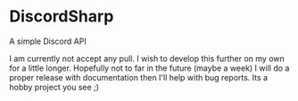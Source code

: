 # DiscordSharp
A simple Discord API

I am currently not accept any pull. I wish to develop this further on my own for a little longer. Hopefully not to far in the future (maybe a week) I will do a proper release with documentation then I'll help with bug reports. Its a hobby project you see ;)
